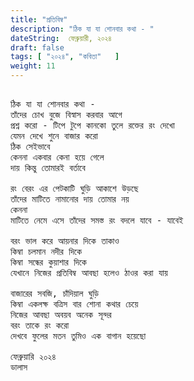 ```yaml
---
title: "প্রতিবিম্ব"
description: "ঠিক যা যা শোনবার কথা - "
dateString:  ফেব্রুয়ারী, ২০২৪
draft: false
tags: [ "২০২৪", "কবিতা"   ]
weight: 11
---
```



<pre>

ঠিক যা যা শোনবার কথা - 
তাঁদের চোখ বুজে বিস্বাস করবার আগে                          
প্রশ্ন করো - টিপে টুপে কানকো তুলে রক্তের রং দেখো 
যেমন দেখে শুনে বাজার করো 
ঠিক সেইভাবে 
কেননা একবার কেনা হয়ে গেলে 
দায় কিন্তু তোমারই বর্তাবে 

রং বেরং এর পেটকাটি ঘুড়ি আকাশে উড়ছে   
তাঁদের মাটিতে নামানোর দায় তোমার নয় 
কেননা  
মাটিতে নেমে এসে তাঁদের সমস্ত রং বদলে যাবে - যাবেই

বরং ভাল করে আয়নার দিকে তাকাও 
কিম্বা চলমান নদীর দিকে 
কিম্বা সন্ধের কুয়াশার দিকে 
যেখানে নিজের প্রতিবিম্ব আবছা হলেও ঠাওর করা যায় 

বাজারের সবজি, চাঁদিয়াল ঘুড়ি 
কিম্বা একলক্ষ বত্রিস বার শোনা কথার চেয়ে 
নিজের আবছা অবয়ব অনেক সূন্দর 
বরং তাকে রং করো 
দেখবে ফুলের মতন তুমিও এক বাগান হয়েছো 

ফেব্রুয়ারি ২০২৪
ডালাস 

<pre>
